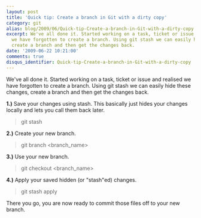 ```yaml
---
layout: post
title: 'Quick tip: Create a branch in Git with a dirty copy'
category: git
alias: blog/2009/06/Quick-tip-Create-a-branch-in-Git-with-a-dirty-copy
excerpt: We've all done it. Started working on a task, ticket or issue and realised
  we have forgotten to create a branch. Using git stash we can easily hide these changes,
  create a branch and then get the changes back.
date: '2009-06-22 10:21:00'
comments: true
disqus_identifier: Quick-tip-Create-a-branch-in-Git-with-a-dirty-copy
---
```


We've all done it. Started working on a task, ticket or issue and realised we have forgotten to create a branch. Using git stash we can easily hide these changes, create a branch and then get the changes back.

**1.)** Save your changes using stash. This basically just hides your changes locally and lets you call them back later.

> git stash

**2.)** Create your new branch.

> git branch <branch\_name>

**3.)** Use your new branch.

> git checkout <branch\_name>

**4.)** Apply your saved hidden (or "stash"ed) changes.

> git stash apply

There you go, you are now ready to commit those files off to your new branch.

